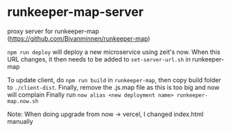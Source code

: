 # runkeeper-map-server
proxy server for runkeeper-map (https://github.com/Bjvanminnen/runkeeper-map)

`npm run deploy` will deploy a new microservice using zeit's now. When this URL changes, it then needs to be added to `set-server-url.sh` in runkeeper-map

To update client, do `npm run build` in `runkeeper-map`, then copy build folder to `./client-dist`. Finally, remove the .js.map file as this is too big and now will complain
Finally run `now alias <new deployment name> runkeeper-map.now.sh`

Note: When doing upgrade from now -> vercel, I changed index.html manually
